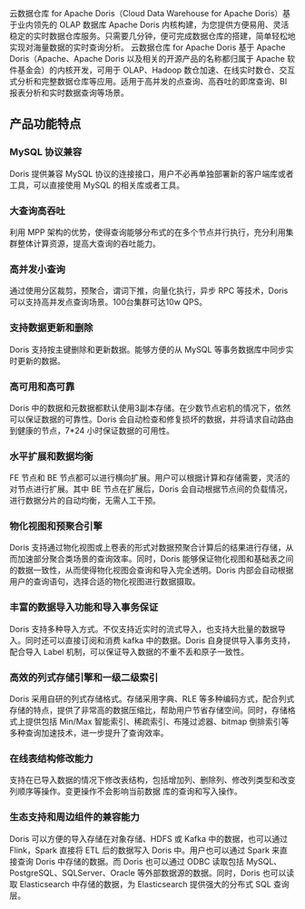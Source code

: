 云数据仓库 for Apache Doris（Cloud Data Warehouse for Apache Doris）基于业内领先的 OLAP 数据库 Apache Doris 内核构建，为您提供方便易用、灵活稳定的实时数据仓库服务。只需要几分钟，便可完成数据仓库的搭建，简单轻松地实现对海量数据的实时查询分析。
云数据仓库 for Apache Doris 基于 Apache Doris（Apache、Apache Doris 以及相关的开源产品的名称都归属于 Apache 软件基金会）的内核开发，可用于 OLAP、Hadoop 数仓加速、在线实时数仓、交互式分析和完整数据仓库等应用。适用于高并发的点查询、高吞吐的即席查询、BI 报表分析和实时数据查询等场景。

## 产品功能特点
### MySQL 协议兼容
Doris 提供兼容 MySQL 协议的连接接口，用户不必再单独部署新的客户端库或者工具，可以直接使用 MySQL 的相关库或者工具。

### 大查询高吞吐
利用 MPP 架构的优势，使得查询能够分布式的在多个节点并行执行，充分利用集群整体计算资源，提高大查询的吞吐能力。

### 高并发小查询
通过使用分区裁剪，预聚合，谓词下推，向量化执行，异步 RPC 等技术，Doris 可以支持高并发点查询场景。100台集群可达10w QPS。

### 支持数据更新和删除
Doris 支持按主键删除和更新数据。能够方便的从 MySQL 等事务数据库中同步实时更新的数据。

### 高可用和高可靠
Doris 中的数据和元数据都默认使用3副本存储。在少数节点宕机的情况下，依然可以保证数据的可靠性。Doris 会自动检查和修复损坏的数据，并将请求自动路由到健康的节点，7*24 小时保证数据的可用性。

### 水平扩展和数据均衡
FE 节点和 BE 节点都可以进行横向扩展。用户可以根据计算和存储需要，灵活的对节点进行扩展。其中 BE 节点在扩展后，Doris 会自动根据节点间的负载情况，进行数据分片的自动均衡，无需人工干预。

### 物化视图和预聚合引擎
Doris 支持通过物化视图或上卷表的形式对数据预聚合计算后的结果进行存储，从而加速部分聚合类场景的查询效率。同时，Doris 能够保证物化视图和基础表之间的数据一致性，从而使得物化视图会查询和导入完全透明。Doris 内部会自动根据用户的查询语句，选择合适的物化视图进行数据摄取。

### 丰富的数据导入功能和导入事务保证
Doris 支持多种导入方式。不仅支持近实时的流式导入，也支持大批量的数据导入。同时还可以直接订阅和消费 kafka 中的数据。Doris 自身提供导入事务支持，配合导入 Label 机制，可以保证导入数据的不重不丢和原子一致性。

### 高效的列式存储引擎和一级二级索引
Doris 采用自研的列式存储格式。存储采用字典、RLE 等多种编码方式，配合列式存储的特点，提供了非常高的数据压缩比，帮助用户节省存储空间。同时，存储格式上提供包括 Min/Max 智能索引、稀疏索引、布隆过滤器、bitmap 倒排索引等多种查询加速技术，进一步提升了查询效率。

### 在线表结构修改能力
支持在已导入数据的情况下修改表结构，包括增加列、删除列、修改列类型和改变列顺序等操作。变更操作不会影响当前数据 库的查询和写入操作。

### 生态支持和周边组件的兼容能力
Doris 可以方便的导入存储在对象存储、HDFS 或 Kafka 中的数据，也可以通过 Flink，Spark 直接将 ETL 后的数据写入 Doris 中。用户也可以通过 Spark 来直接查询 Doris 中存储的数据。而 Doris 也可以通过 ODBC 读取包括 MySQL、PostgreSQL、SQLServer、Oracle 等外部数据源的数据。同时，Doris 也可以读取 Elasticsearch 中存储的数据，为 Elasticsearch 提供强大的分布式 SQL 查询层。
